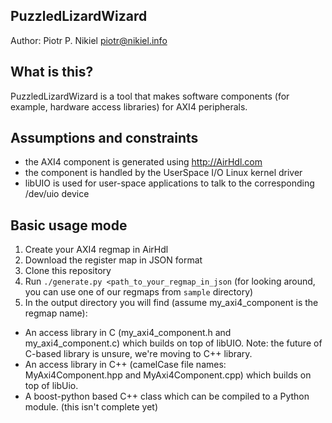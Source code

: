 PuzzledLizardWizard
-------------------

Author: Piotr P. Nikiel <piotr@nikiel.info>

What is this?
-------------

PuzzledLizardWizard is a tool that makes software components (for example, hardware access libraries)
for AXI4 peripherals.

Assumptions and constraints
---------------------------

* the AXI4 component is generated using http://AirHdl.com
* the component is handled by the UserSpace I/O Linux kernel driver
* libUIO is used for user-space applications to talk to the corresponding /dev/uio device

Basic usage mode
----------------

1. Create your AXI4 regmap in AirHdl
1. Download the register map in JSON format
1. Clone this repository
1. Run `./generate.py <path_to_your_regmap_in_json` (for looking around, you can use one of our regmaps from `sample` directory)
1. In the output directory you will find (assume my_axi4_component is the regmap name):
  * An access library in C (my_axi4_component.h and my_axi4_component.c) which builds on top of libUIO. 
    Note: the future of C-based library is unsure, we're moving to C++ library.
  * An access library in C++ (camelCase file names: MyAxi4Component.hpp and MyAxi4Component.cpp) which builds on top of libUio.
  * A boost-python based C++ class which can be compiled to a Python module. (this isn't complete yet)
